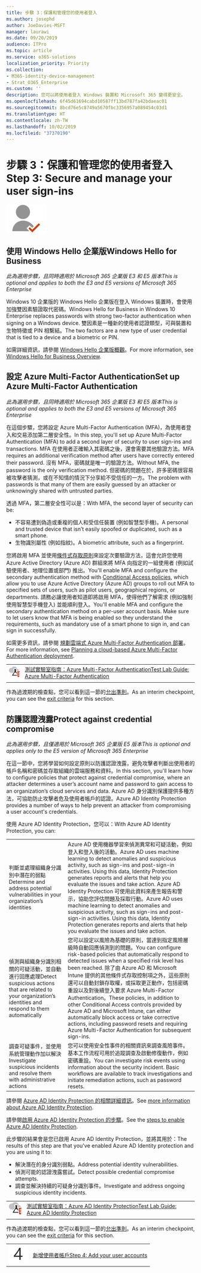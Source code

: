 ```yaml
---
title: 步驟 3：保護和管理您的使用者登入
ms.author: josephd
author: JoeDavies-MSFT
manager: laurawi
ms.date: 09/20/2019
audience: ITPro
ms.topic: article
ms.service: o365-solutions
localization_priority: Priority
ms.collection:
- M365-identity-device-management
- Strat_O365_Enterprise
ms.custom: ''
description: 您可以將使用者登入 Windows 裝置和 Microsoft 365 變得更安全。
ms.openlocfilehash: 6f45d61694cabd10587ff13bd787fa42bdaeac01
ms.sourcegitcommit: 8bcd76e5c8749a5670fbc3356957a089454c03d1
ms.translationtype: HT
ms.contentlocale: zh-TW
ms.lasthandoff: 10/02/2019
ms.locfileid: "37370190"
---
```

# <a name="step-3-secure-and-manage-your-user-sign-ins"></a><span data-ttu-id="7eb74-103">步驟 3：保護和管理您的使用者登入</span><span class="sxs-lookup"><span data-stu-id="7eb74-103">Step 3: Secure and manage your user sign-ins</span></span>

![階段 2 - 身分識別](./media/deploy-foundation-infrastructure/identity_icon-small.png)


<a name="identity-windows-hello"></a>
## <a name="use-windows-hello-for-business"></a><span data-ttu-id="7eb74-105">使用 Windows Hello 企業版</span><span class="sxs-lookup"><span data-stu-id="7eb74-105">Windows Hello for Business</span></span>

<span data-ttu-id="7eb74-106">*此為選用步驟，且同時適用於 Microsoft 365 企業版 E3 和 E5 版本*</span><span class="sxs-lookup"><span data-stu-id="7eb74-106">*This is optional and applies to both the E3 and E5 versions of Microsoft 365 Enterprise*</span></span>

<span data-ttu-id="7eb74-107">Windows 10 企業版的 Windows Hello 企業版在登入 Windows 裝置時，會使用加強雙因素驗證取代密碼。</span><span class="sxs-lookup"><span data-stu-id="7eb74-107">Windows Hello for Business in Windows 10 Enterprise replaces passwords with strong two-factor authentication when signing on a Windows device.</span></span> <span data-ttu-id="7eb74-108">雙因素是一種新的使用者認證類型，可與裝置和生物特徵或 PIN 相繫結。</span><span class="sxs-lookup"><span data-stu-id="7eb74-108">The two factors are a new type of user credential that is tied to a device and a biometric or PIN.</span></span>

<span data-ttu-id="7eb74-109">如需詳細資訊，請參閱 [ Windows Hello 企業版概觀](https://docs.microsoft.com/windows/security/identity-protection/hello-for-business/hello-overview)。</span><span class="sxs-lookup"><span data-stu-id="7eb74-109">For more information, see [Windows Hello for Business Overview](https://docs.microsoft.com/windows/security/identity-protection/hello-for-business/hello-overview).</span></span>


<a name="identity-mfa"></a>
## <a name="set-up-azure-multi-factor-authentication"></a><span data-ttu-id="7eb74-110">設定 Azure Multi-Factor Authentication</span><span class="sxs-lookup"><span data-stu-id="7eb74-110">Set up Azure Multi-Factor Authentication</span></span>

<span data-ttu-id="7eb74-111">*此為選用步驟，且同時適用於 Microsoft 365 企業版 E3 和 E5 版本*</span><span class="sxs-lookup"><span data-stu-id="7eb74-111">*This is optional and applies to both the E3 and E5 versions of Microsoft 365 Enterprise*</span></span>

<span data-ttu-id="7eb74-112">在這個步驟，您將設定 Azure Multi-Factor Authentication (MFA)，為使用者登入和交易添加第二層安全性。</span><span class="sxs-lookup"><span data-stu-id="7eb74-112">In this step, you'll set up Azure Multi-Factor Authentication (MFA) to add a second layer of security to user sign-ins and transactions.</span></span> <span data-ttu-id="7eb74-113">MFA 在使用者正確輸入其密碼之後，還會需要其他驗證方法。</span><span class="sxs-lookup"><span data-stu-id="7eb74-113">MFA requires an additional verification method after users have correctly entered their password.</span></span> <span data-ttu-id="7eb74-114">沒有 MFA，密碼就是唯一的驗證方法。</span><span class="sxs-lookup"><span data-stu-id="7eb74-114">Without MFA, the password is the only verification method.</span></span> <span data-ttu-id="7eb74-115">但密碼的問題在於，許多密碼很容易被攻擊者猜測，或在不知情的情況下分享給不受信任的一方。</span><span class="sxs-lookup"><span data-stu-id="7eb74-115">The problem with passwords is that many of them are easily guessed by an attacker or unknowingly shared with untrusted parties.</span></span>

<span data-ttu-id="7eb74-116">透過 MFA，第二層安全性可以是：</span><span class="sxs-lookup"><span data-stu-id="7eb74-116">With MFA, the second layer of security can be:</span></span>

- <span data-ttu-id="7eb74-117">不容易遭到偽造或重複的個人和受信任裝置 (例如智慧型手機)。</span><span class="sxs-lookup"><span data-stu-id="7eb74-117">A personal and trusted device that isn’t easily spoofed or duplicated, such as a smart phone.</span></span>
- <span data-ttu-id="7eb74-118">生物識別屬性 (例如指紋)。</span><span class="sxs-lookup"><span data-stu-id="7eb74-118">A biometric attribute, such as a fingerprint.</span></span>

<span data-ttu-id="7eb74-119">您將啟用 MFA 並使用[條件式存取原則](https://docs.microsoft.com/azure/active-directory/authentication/howto-mfa-getstarted#enable-multi-factor-authentication-with-conditional-access)來設定次要驗證方法，這會允許您使用 Azure Active Directory (Azure AD) 群組來將 MFA 向指定的一組使用者 (例如試驗使用者、地理位置或部門) 推出。</span><span class="sxs-lookup"><span data-stu-id="7eb74-119">You'll enable MFA and configure the secondary authentication method with [Conditional Access policies](https://docs.microsoft.com/azure/active-directory/authentication/howto-mfa-getstarted#enable-multi-factor-authentication-with-conditional-access), which allow you to use Azure Active Directory (Azure AD) groups to roll out MFA to specified sets of users, such as pilot users, geographical regions, or departments.</span></span> <span data-ttu-id="7eb74-120">請務必讓使用者知道即將啟用 MFA，使得他們了解需求 (例如強制使用智慧型手機登入) 並能順利登入。</span><span class="sxs-lookup"><span data-stu-id="7eb74-120">You'll enable MFA and configure the secondary authentication method on a per-user account basis. Make sure to let users know that MFA is being enabled so they understand the requirements, such as mandatory use of a smart phone to sign in, and can sign in successfully.</span></span> 

<span data-ttu-id="7eb74-121">如需更多資訊，請參閱 [規劃雲端式 Azure Multi-Factor Authentication 部署](https://docs.microsoft.com/azure/active-directory/authentication/howto-mfa-getstarted)。</span><span class="sxs-lookup"><span data-stu-id="7eb74-121">For more information, see [Planning a cloud-based Azure Multi-Factor Authentication deployment](https://docs.microsoft.com/azure/active-directory/authentication/howto-mfa-getstarted).</span></span>

|||
|:-------|:-----|
|![Microsoft Cloud 的測試實驗室指南](media/m365-enterprise-test-lab-guides/cloud-tlg-icon-small.png)| [<span data-ttu-id="7eb74-123">測試實驗室指南：Azure Multi-Factor Authentication</span><span class="sxs-lookup"><span data-stu-id="7eb74-123">Test Lab Guide: Azure Multi-Factor Authentication</span></span>](multi-factor-authentication-microsoft-365-test-environment.md) |
|||

<span data-ttu-id="7eb74-124">作為過渡期的檢查點，您可以看到這一節的[允出準則](identity-exit-criteria.md#crit-identity-mfa)。</span><span class="sxs-lookup"><span data-stu-id="7eb74-124">As an interim checkpoint, you can see the [exit criteria](identity-exit-criteria.md#crit-identity-mfa) for this section.</span></span>

<a name="identity-ident-prot"></a>
## <a name="protect-against-credential-compromise"></a><span data-ttu-id="7eb74-125">防護認證洩露</span><span class="sxs-lookup"><span data-stu-id="7eb74-125">Protect against credential compromise</span></span>

<span data-ttu-id="7eb74-126">*此為選用步驟，且僅適用於 Microsoft 365 企業版 E5 版本*</span><span class="sxs-lookup"><span data-stu-id="7eb74-126">*This is optional and applies only to the E5 version of Microsoft 365 Enterprise*</span></span>

<span data-ttu-id="7eb74-127">在這一節中，您將學習如何設定原則以防護認證洩露，避免攻擊者判斷出使用者的帳戶名稱和密碼並存取組織的雲端服務和資料。</span><span class="sxs-lookup"><span data-stu-id="7eb74-127">In this section, you'll learn how to configure policies that protect against credential compromise, where an attacker determines a user’s account name and password to gain access to an organization’s cloud services and data.</span></span> <span data-ttu-id="7eb74-128">Azure AD 身分識別保護提供多種方法，可協助防止攻擊者危及使用者帳戶的認證。</span><span class="sxs-lookup"><span data-stu-id="7eb74-128">Azure AD Identity Protection provides a number of ways to help prevent an attacker from compromising a user account's credentials.</span></span>

<span data-ttu-id="7eb74-129">使用 Azure AD Identity Protection，您可以：</span><span class="sxs-lookup"><span data-stu-id="7eb74-129">With Azure AD Identity Protection, you can:</span></span>

|||
|:---------|:---------|
|<span data-ttu-id="7eb74-130">判斷並處理組織身分識別中潛在的弱點</span><span class="sxs-lookup"><span data-stu-id="7eb74-130">Determine and address potential vulnerabilities in your organization’s identities</span></span>|<span data-ttu-id="7eb74-131">Azure AD 使用機器學習來偵測異常和可疑活動，例如登入和登入後的活動。</span><span class="sxs-lookup"><span data-stu-id="7eb74-131">Azure AD uses machine learning to detect anomalies and suspicious activity, such as sign-ins and post-sign-in activities. Using this data, Identity Protection generates reports and alerts that help you evaluate the issues and take action.</span></span> <span data-ttu-id="7eb74-132">Azure AD Identity Protection 可使用此資料來產生報告和警示，協助您評估問題及採取行動。</span><span class="sxs-lookup"><span data-stu-id="7eb74-132">Azure AD uses machine learning to detect anomalies and suspicious activity, such as sign-ins and post-sign-in activities. Using this data, Identity Protection generates reports and alerts that help you evaluate the issues and take action.</span></span>|
|<span data-ttu-id="7eb74-133">偵測與組織身分識別相關的可疑活動，並自動進行回應處理</span><span class="sxs-lookup"><span data-stu-id="7eb74-133">Detect suspicious actions that are related to your organization’s identities and respond to them automatically</span></span>|<span data-ttu-id="7eb74-134">您可以設定以風險為基礎的原則，當達到指定風險層級時自動回應偵測到的問題。</span><span class="sxs-lookup"><span data-stu-id="7eb74-134">You can configure risk-based policies that automatically respond to detected issues when a specified risk level has been reached.</span></span> <span data-ttu-id="7eb74-135">除了由 Azure AD 和 Microsoft Intune 提供的其他條件式存取控制項之外，這些原則還可以自動封鎖存取權，或採取更正動作，包括密碼重設以及對後續登入要求 Azure Multi-Factor Authentication。</span><span class="sxs-lookup"><span data-stu-id="7eb74-135">These policies, in addition to other Conditional Access controls provided by Azure AD and Microsoft Intune, can either automatically block access or take corrective actions, including password resets and requiring Azure Multi-Factor Authentication for subsequent sign-ins.</span></span>|
|<span data-ttu-id="7eb74-136">調查可疑事件，並使用系統管理動作加以解決</span><span class="sxs-lookup"><span data-stu-id="7eb74-136">Investigate suspicious incidents and resolve them with administrative actions</span></span>|<span data-ttu-id="7eb74-p107">您可以使用安全性事件的相關資訊來調查風險事件。基本工作流程可用於追蹤調查及啟動修復動作，例如密碼重設。</span><span class="sxs-lookup"><span data-stu-id="7eb74-p107">You can investigate risk events using information about the security incident. Basic workflows are available to track investigations and initiate remediation actions, such as password resets.</span></span>|

<span data-ttu-id="7eb74-139">請參閱 [Azure AD Identity Protection 的相關詳細資訊](https://docs.microsoft.com/azure/active-directory/active-directory-identityprotection)。</span><span class="sxs-lookup"><span data-stu-id="7eb74-139">See [more information about Azure AD Identity Protection](https://docs.microsoft.com/azure/active-directory/active-directory-identityprotection).</span></span>

<span data-ttu-id="7eb74-140">請參閱[啟用 Azure AD Identity Protection 的步驟](https://docs.microsoft.com/azure/active-directory/active-directory-identityprotection-enable)。</span><span class="sxs-lookup"><span data-stu-id="7eb74-140">See the [steps to enable Azure AD Identity Protection](https://docs.microsoft.com/azure/active-directory/active-directory-identityprotection-enable).</span></span>

<span data-ttu-id="7eb74-141">此步驟的結果會是您已啟用 Azure AD Identity Protection，並將其用於：</span><span class="sxs-lookup"><span data-stu-id="7eb74-141">The results of this step are that you've enabled Azure AD Identity protection and you are using it to:</span></span>

- <span data-ttu-id="7eb74-142">解決潛在的身分識別弱點。</span><span class="sxs-lookup"><span data-stu-id="7eb74-142">Address potential identity vulnerabilities.</span></span>
- <span data-ttu-id="7eb74-143">偵測可能的認證洩露嘗試。</span><span class="sxs-lookup"><span data-stu-id="7eb74-143">Detect possible credential compromise attempts.</span></span>
- <span data-ttu-id="7eb74-144">調查並解決持續的可疑身分識別事件。</span><span class="sxs-lookup"><span data-stu-id="7eb74-144">Investigate and address ongoing suspicious identity incidents.</span></span>

|||
|:-------|:-----|
|![Microsoft Cloud 的測試實驗室指南](media/m365-enterprise-test-lab-guides/cloud-tlg-icon-small.png)| [<span data-ttu-id="7eb74-146">測試實驗室指南：Azure AD Identity Protection</span><span class="sxs-lookup"><span data-stu-id="7eb74-146">Test Lab Guide: Azure AD Identity Protection</span></span>](azure-ad-identity-protection-microsoft-365-test-environment.md) |
|||

<span data-ttu-id="7eb74-147">作為過渡期的檢查點，您可以看到這一節的[允出準則](identity-exit-criteria.md#crit-identity-ident-prot)。</span><span class="sxs-lookup"><span data-stu-id="7eb74-147">As an interim checkpoint, you can see the [exit criteria](identity-exit-criteria.md#crit-identity-ident-prot) for this section.</span></span>

|||
|:-------|:-----|
|![步驟 4](./media/stepnumbers/Step4.png)| [<span data-ttu-id="7eb74-149">新增使用者帳戶</span><span class="sxs-lookup"><span data-stu-id="7eb74-149">Step 4: Add your user accounts</span></span>](identity-add-user-accounts.md) |
